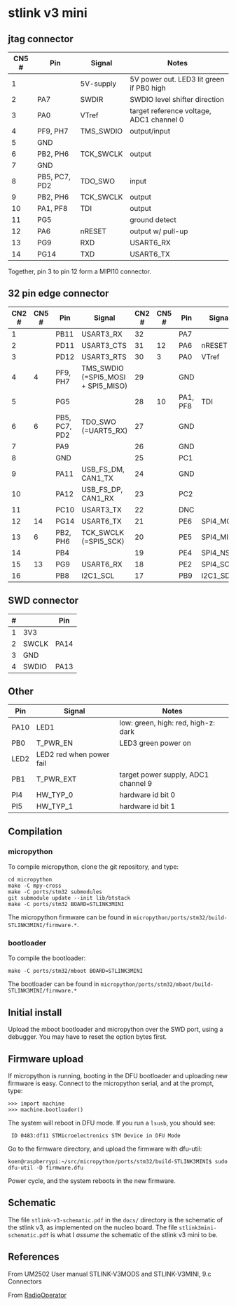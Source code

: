 # stlink v3 mini

## jtag connector

| CN5 # | Pin      | Signal    | Notes                                    |
| ----- | -------- | --------- | ---------------------------------------- |
| 1     |          | 5V-supply | 5V power out. LED3 lit green if PB0 high |
| 2     | PA7      | SWDIR     | SWDIO level shifter direction            |
| 3     | PA0      | VTref     | target reference voltage, ADC1 channel 0 |
| 4     | PF9, PH7 | TMS_SWDIO | output/input                             |
| 5     | GND      |           |                                          |
| 6     | PB2, PH6 | TCK_SWCLK | output                                   |
| 7     | GND      |           |                                          |
| 8     | PB5, PC7, PD2 | TDO_SWO   | input                                    |
| 9     | PB2, PH6 | TCK_SWCLK | output                                   |
| 10    | PA1, PF8 | TDI       | output                                   |
| 11    | PG5      |           | ground detect                            |
| 12    | PA6      | nRESET    | output w/ pull-up                        |
| 13    | PG9      | RXD       | USART6_RX                                |
| 14    | PG14     | TXD       | USART6_TX                                |

Together, pin 3 to pin 12 form a MIPI10 connector.

## 32 pin edge connector

| CN2 # | CN5 # | Pin      | Signal                             | CN2 # | CN5 # | Pin      | Signal    |
| ----- | ----- | -------- | ---------------------------------- | ----- | ----- | -------- | --------- |
| 1     |       | PB11     | USART3_RX                          | 32    |       | PA7      |           |
| 2     |       | PD11     | USART3_CTS                         | 31    | 12    | PA6      | nRESET    |
| 3     |       | PD12     | USART3_RTS                         | 30    | 3     | PA0      | VTref     |
| 4     | 4     | PF9, PH7 | TMS_SWDIO (=SPI5_MOSI + SPI5_MISO) | 29    |       | GND      |           |
| 5     |       | PG5      |                                    | 28    | 10    | PA1, PF8 | TDI       |
| 6     | 6     | PB5, PC7, PD2      | TDO_SWO (=UART5_RX)                | 27    |       | GND      |           |
| 7     |       | PA9 |                                    | 26    |       | GND      |           |
| 8     |       | GND      |                                    | 25    |       | PC1      |           |
| 9     |       | PA11     | USB_FS_DM, CAN1_TX                 | 24    |       | GND      |           |
| 10    |       | PA12     | USB_FS_DP, CAN1_RX                 | 23    |       | PC2      |           |
| 11    |       | PC10     | USART3_TX                          | 22    |       | DNC      |           |
| 12    | 14    | PG14     | USART6_TX                          | 21    |       | PE6      | SPI4_MOSI |
| 13    | 6     | PB2, PH6 | TCK_SWCLK (=SPI5_SCK)              | 20    |       | PE5      | SPI4_MISO |
| 14    |       | PB4      |                                    | 19    |       | PE4      | SPI4_NSS  |
| 15    | 13    | PG9      | USART6_RX                          | 18    |       | PE2      | SPI4_SCK  |
| 16    |       | PB8      | I2C1_SCL                           | 17    |       | PB9      | I2C1_SDA  |

## SWD connector

| #   |       | Pin  |
| --- | ----- | ---- |
| 1   | 3V3   |      |
| 2   | SWCLK | PA14 |
| 3   | GND   |      |
| 4   | SWDIO | PA13 |

## Other

| Pin  | Signal                   | Notes                               |
| ---- | ------------------------ | ----------------------------------- |
| PA10 | LED1                     | low: green, high: red, high-z: dark |
| PB0  | T_PWR_EN                 | LED3 green power on                 |
| LED2 | LED2 red when power fail |                                     |
| PB1  | T_PWR_EXT                | target power supply, ADC1 channel 9 |
| PI4  | HW_TYP_0                 | hardware id bit 0                   |
| PI5  | HW_TYP_1                 | hardware id bit 1                   |

## Compilation

### micropython

To compile micropython, clone the git repository, and type:

    cd micropython
    make -C mpy-cross
    make -C ports/stm32 submodules
    git submodule update --init lib/btstack
    make -C ports/stm32 BOARD=STLINK3MINI

The micropython firmware can be found in `micropython/ports/stm32/build-STLINK3MINI/firmware.*`.

### bootloader

To compile the bootloader:

    make -C ports/stm32/mboot BOARD=STLINK3MINI

The bootloader can be found in `micropython/ports/stm32/mboot/build-STLINK3MINI/firmware.*`

## Initial install

Upload the mboot bootloader and micropython over the SWD port, using a debugger. You may have to reset the option bytes first.

## Firmware upload

If micropython is running, booting in the DFU bootloader and uploading new firmware is easy. Connect to the micropython serial, and at the prompt, type:

    >>> import machine
    >>> machine.bootloader()

The system will reboot in DFU mode. If you run a `lsusb`, you should see:

     ID 0483:df11 STMicroelectronics STM Device in DFU Mode

Go to the firmware directory, and  upload the firmware with dfu-util:

    koen@raspberrypi:~/src/micropython/ports/stm32/build-STLINK3MINI$ sudo dfu-util -D firmware.dfu

Power cycle, and the system reboots in the new firmware.

## Schematic
The file ``stlink-v3-schematic.pdf`` in the ``docs/`` directory is the schematic of the stlink v3, as implemented on the nucleo board.
The file ``stlink3mini-schematic.pdf`` is what I *assume* the schematic of the stlink v3 mini to be.

## References

From UM2502 User manual STLINK-V3MODS and STLINK-V3MINI, 9.c Connectors

From [RadioOperator](https://github.com/RadioOperator/CMSIS-DAP_for_STLINK-V3MINI/)
